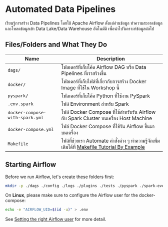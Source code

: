 # Automated Data Pipelines

เรียนรู้การสร้าง Data Pipelines โดยใช้ Apache Airflow ตั้งแต่อ่านข้อมูล ทำความสะอาดข้อมูล
และโหลดข้อมูลเข้า Data Lake/Data Warehouse อัตโนมัติ เพื่อนำไปวิเคราะห์ข้อมูลต่อไป

## Files/Folders and What They Do

| Name | Description |
| - | - |
| `dags/` | โฟลเดอร์ที่เก็บโค้ด Airflow DAG หรือ Data Pipelines ที่เราสร้างขึ้น |
| `docker/` | โฟลเดอร์ที่เก็บไฟล์ที่เกี่ยวกับการสร้าง Docker Image ที่ใช้ใน Workshop นี้ |
| `pyspark/` | โฟลเดอร์ที่เก็บโค้ด Python ที่ใช้งาน PySpark |
| `.env.spark` | ไฟล์ Environment สำหรับ Spark |
| `docker-compose-with-spark.yml` | ไฟล์ Docker Compose ที่ใช้สำหรับรัน Airflow กับ Spark Cluster บนเครื่อง Host Machine |
| `docker-compose.yml` | ไฟล์ Docker Compose ที่ใช้รัน Airflow ขึ้นมาบนเครื่อง |
| `Makefile` | ไฟล์ที่ช่วยเรา Automate คำสั่งต่าง ๆ ทำความรู้จักเพิ่มเติมได้ที่ [Makefile Tutorial By Example](https://makefiletutorial.com/) |

## Starting Airflow

Before we run Airflow, let's create these folders first:

```sh
mkdir -p ./dags ./config ./logs ./plugins ./tests ./pyspark ./spark-events
```

On **Linux**, please make sure to configure the Airflow user for the docker-compose:

```sh
echo -e "AIRFLOW_UID=$(id -u)" > .env
```

See [Setting the right Airflow
user](https://airflow.apache.org/docs/apache-airflow/stable/howto/docker-compose/index.html#setting-the-right-airflow-user)
for more detail.
